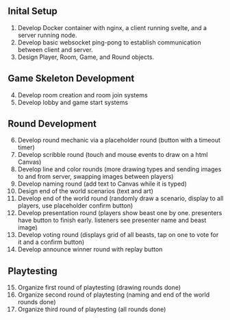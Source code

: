 ## Inital Setup

1. Develop Docker container with nginx, a client running svelte, and a server running node.
2. Develop basic websocket ping-pong to establish communication between client and server.
3. Design Player, Room, Game, and Round objects.

## Game Skeleton Development

4. Develop room creation and room join systems
5. Develop lobby and game start systems

## Round Development

6. Develop round mechanic via a placeholder round (button with a timeout timer)
7. Develop scribble round (touch and mouse events to draw on a html Canvas)
8. Develop line and color rounds (more drawing types and sending images to and from server, swapping images between players)
9. Develop naming round (add text to Canvas while it is typed)
10. Design end of the world scenarios (text and art)
11. Develop end of the world round (randomly draw a scenario, display to all players, use placeholder confirm button)
12. Develop presentation round (players show beast one by one. presenters have button to finish early. listeners see presenter name and beast image)
13. Develop voting round (displays grid of all beasts, tap on one to vote for it and a confirm button)
14. Develop announce winner round with replay button

## Playtesting

15. Organize first round of playtesting (drawing rounds done)
16. Organize second round of playtesting (naming and end of the world rounds done)
17. Organize third round of playtesting (all rounds done)
